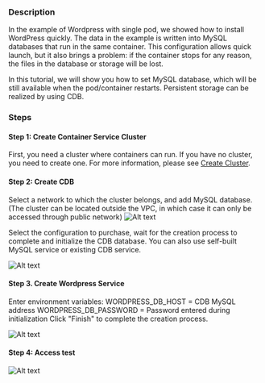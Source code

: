 ### Description
In the example of Wordpress with single pod, we showed how to install WordPress quickly. 
The data in the example is written into MySQL databases that run in the same container. This configuration allows quick launch, but it also brings a problem: if the container stops for any reason, the files in the database or storage will be lost.

In this tutorial, we will show you how to set MySQL database, which will be still available when the pod/container restarts. Persistent storage can be realized by using CDB.

### Steps
#### Step 1: Create Container Service Cluster
First, you need a cluster where containers can run. If you have no cluster, you need to create one. For more information, please see [Create Cluster](https://cloud.tencent.com/document/product/457/6779#.E5.88.9B.E5.BB.BA.E9.9B.86.E7.BE.A4).

#### Step 2: Create CDB
Select a network to which the cluster belongs, and add MySQL database. (The cluster can be located outside the VPC, in which case it can only be accessed through public network)
![Alt text](https://mc.qcloudimg.com/static/img/3efdd164d962bad8f9994d2fe73a9400/examples_4_1.jpg)

Select the configuration to purchase, wait for the creation process to complete and initialize the CDB database. You can also use self-built MySQL service or existing CDB service.

![Alt text](https://mc.qcloudimg.com/static/img/855e99b0eb996da192732b5a76b85e35/examples_4_2.jpg)
#### Step 3. Create Wordpress Service
Enter environment variables:
WORDPRESS_DB_HOST = CDB MySQL address
WORDPRESS_DB_PASSWORD = Password entered during initialization
Click "Finish" to complete the creation process.

![Alt text](https://mc.qcloudimg.com/static/img/27875b5a6faaf29fec2505fb897ef921/examples_4_3.jpg)
#### Step 4: Access test
![Alt text](https://mc.qcloudimg.com/static/img/c0132b35996db099c02af7f2cf747137/Image+023.png)
